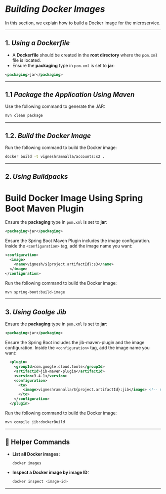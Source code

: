 
# ***Building Docker Images***

In this section, we explain how to build a Docker image for the microservice.

---

## 1. ***Using a Dockerfile***

- A **Dockerfile** should be created in the **root directory** where the `pom.xml` file is located.
- Ensure the **packaging** type in `pom.xml` is set to **jar**:

```xml
<packaging>jar</packaging>
```

---

## 1.1 ***Package the Application Using Maven***

Use the following command to generate the JAR:

```bash
mvn clean package
```

---

## 1.2. ***Build the Docker Image***

Run the following command to build the Docker image:

```bash
docker build -t vigneshramnalla/accounts:s2 .
```

---

## 2. ***Using Buildpacks***

# Build Docker Image Using Spring Boot Maven Plugin

Ensure the **packaging** type in `pom.xml` is set to **jar**:

```xml
<packaging>jar</packaging>
```

Ensure the Spring Boot Maven Plugin includes the image configuration. Inside the `<configuration>` tag, add the image name you want:

```xml
<configuration>
  <image>
    <name>vignesh/${project.artifactId}:s3</name>
  </image>
</configuration>
```

Run the following command to build the Docker image:

```bash
mvn spring-boot:build-image
```


---

## 3. ***Using Goolge Jib***

Ensure the **packaging** type in `pom.xml` is set to **jar**:

```xml
<packaging>jar</packaging>
```

Ensure the Spring Boot  includes the jib-maven-plugin and the image configuration. Inside the `<configuration>` tag, add the image name you want:

```xml
  <plugin>
    <groupId>com.google.cloud.tools</groupId>
    <artifactId>jib-maven-plugin</artifactId>
    <version>3.4.1</version>
    <configuration>
      <to>
        <image>vigneshramnalla/${project.artifactId}:jib</image> <!-- Change as needed -->
      </to>
    </configuration>
  </plugin>
```
Run the following command to build the Docker image:

```bash
mvn compile jib:dockerBuild
```


---

## 🔧 Helper Commands

- **List all Docker images:**
  ```bash
  docker images
  ```

- **Inspect a Docker image by image ID:**
  ```bash
  docker inspect <image-id>
  ```

---
